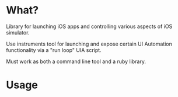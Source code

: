 What?
=====
Library for launching iOS apps and controlling various aspects of iOS simulator.

Use instruments tool for launching and expose certain UI Automation functionality via a "run loop" UIA script.

Must work as both a command line tool and a ruby library.


Usage
=====
